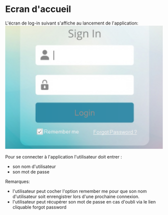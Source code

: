 # Ecran d'accueil

L'écran de log-in suivant s'affiche au lancement de l'application:
![écran d'accueil](./images/log-in.png)


Pour se connecter à l'application l'utilisateur doit entrer :
- son nom d'utilisateur
- son mot de passe

Remarques: 
- l'utilisateur peut cocher l'option remember me pour que son nom d'utilisateur soit enrengistrer lors d'une prochaine connexion.
- l'utilisateur peut récupérer son mot de passe en cas d'oubli via le lien cliquable forgot password

